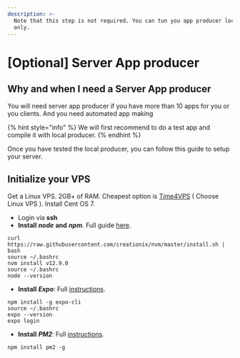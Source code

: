 ```yaml
---
description: >-
  Note that this step is not required. You can tun you app producer locally
  only.
---
```


# \[Optional\] Server App producer

## Why and when I need a Server App producer

You will need server app producer if you have more than 10 apps for you or you clients. And you need automated app making

{% hint style="info" %}
 We will first recommend to do a test app and compile it with local producer.
{% endhint %}

Once you have tested the local producer,  you can follow this guide to setup your server.

## Initialize your VPS

Get a Linux VPS. 2GB+ of RAM. Cheapest option is [Time4VPS](https://www.time4vps.com/?affid=3906) \( Choose Linux VPS \).  Install Cent OS 7.

* Login via **ssh**
* **Install** _**node**_ **and** _**npm**_. Full guide [here](https://tecadmin.net/install-nodejs-with-nvm/).

```text
curl https://raw.githubusercontent.com/creationix/nvm/master/install.sh | bash
source ~/.bashrc
nvm install v12.9.0
source ~/.bashrc
node --version
```

* **Install** _**Expo**_: Full [instructions](https://docs.expo.io/versions/latest/introduction/installation/).

```text
npm install -g expo-cli
source ~/.bashrc
expo --version
expo login
```

* **Install** _**PM2**_: Full [instructions](http://pm2.keymetrics.io/).

```text
npm install pm2 -g
```

